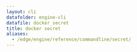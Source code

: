 ```yaml
---
layout: cli
datafolder: engine-cli
datafile: docker_secret
title: docker secret
aliases:
  - /edge/engine/reference/commandline/secret/
---
```

<!--
This page is automatically generated from Docker's source code. If you want to
suggest a change to the text that appears here, open a ticket or pull request
in the source repository on GitHub:

https://github.com/docker/cli
-->

